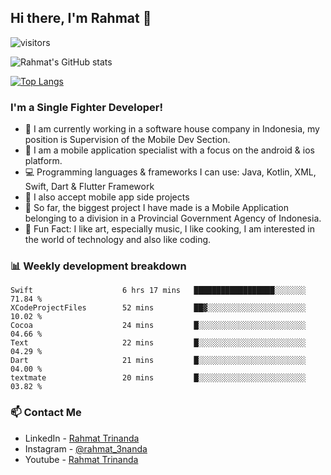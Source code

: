 ## Hi there, I'm Rahmat 👋
![visitors](https://visitor-badge.glitch.me/badge?page_id=https://github.com/rahmat3nanda/)

![Rahmat's GitHub stats](https://github-readme-stats.vercel.app/api?username=rahmat3nanda&count_private=true&show_icons=true&theme=radical)

[![Top Langs](https://github-readme-stats.vercel.app/api/top-langs/?username=rahmat3nanda&show_icons=true&theme=radical&layout=compact)](https://github.com/rahmat3nanda/github-readme-stats)

### I'm a Single Fighter Developer!
- :office: I am currently working in a software house company in Indonesia, my position is Supervision of the Mobile Dev Section.
- :iphone: I am a mobile application specialist with a focus on the android & ios platform.
- :computer: Programming languages & frameworks I can use: Java, Kotlin, XML, Swift, Dart & Flutter Framework
- :handshake: I also accept mobile app side projects
- :police_car: So far, the biggest project I have made is a Mobile Application belonging to a division in a Provincial Government Agency of Indonesia.
- :notebook: Fun Fact: I like art, especially music, I like cooking, I am interested in the world of technology and also like coding.

### 📊 Weekly development breakdown

<!--START_SECTION:waka-->

```text
Swift                    6 hrs 17 mins   ██████████████████░░░░░░░   71.84 %
XCodeProjectFiles        52 mins         ██▓░░░░░░░░░░░░░░░░░░░░░░   10.02 %
Cocoa                    24 mins         █░░░░░░░░░░░░░░░░░░░░░░░░   04.66 %
Text                     22 mins         █░░░░░░░░░░░░░░░░░░░░░░░░   04.29 %
Dart                     21 mins         █░░░░░░░░░░░░░░░░░░░░░░░░   04.00 %
textmate                 20 mins         █░░░░░░░░░░░░░░░░░░░░░░░░   03.82 %
```

<!--END_SECTION:waka-->

### 📫 Contact Me
- LinkedIn - [Rahmat Trinanda](https://www.linkedin.com/in/rahmat-trinanda/)
- Instagram - [@rahmat_3nanda](https://www.instagram.com/rahmat_3nanda/)
- Youtube - [Rahmat Trinanda](https://www.youtube.com/channel/UCmhq5_o2cDpYsTtBl24XEAw)
